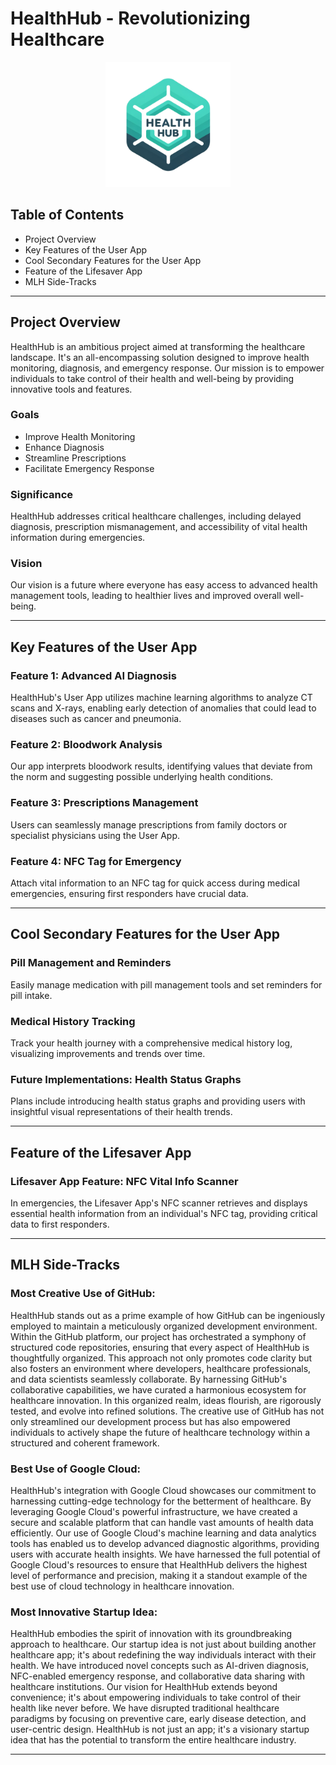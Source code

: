 # HealthHub - Revolutionizing Healthcare

<div align="center">
<img src="logoHealthHub.png" alt="HealthHub Logo" width="200"/>
</div>


## Table of Contents

- Project Overview
- Key Features of the User App
- Cool Secondary Features for the User App
- Feature of the Lifesaver App
- MLH Side-Tracks

---

## Project Overview <a name="project-overview"></a>

HealthHub is an ambitious project aimed at transforming the healthcare landscape. It's an all-encompassing solution designed to improve health monitoring, diagnosis, and emergency response. Our mission is to empower individuals to take control of their health and well-being by providing innovative tools and features.

### Goals

- Improve Health Monitoring
- Enhance Diagnosis
- Streamline Prescriptions
- Facilitate Emergency Response

### Significance

HealthHub addresses critical healthcare challenges, including delayed diagnosis, prescription mismanagement, and accessibility of vital health information during emergencies.

### Vision

Our vision is a future where everyone has easy access to advanced health management tools, leading to healthier lives and improved overall well-being.

---

## Key Features of the User App

### Feature 1: Advanced AI Diagnosis

HealthHub's User App utilizes machine learning algorithms to analyze CT scans and X-rays, enabling early detection of anomalies that could lead to diseases such as cancer and pneumonia.

### Feature 2: Bloodwork Analysis

Our app interprets bloodwork results, identifying values that deviate from the norm and suggesting possible underlying health conditions.

### Feature 3: Prescriptions Management

Users can seamlessly manage prescriptions from family doctors or specialist physicians using the User App.

### Feature 4: NFC Tag for Emergency

Attach vital information to an NFC tag for quick access during medical emergencies, ensuring first responders have crucial data.

---

## Cool Secondary Features for the User App

### Pill Management and Reminders

Easily manage medication with pill management tools and set reminders for pill intake.

### Medical History Tracking

Track your health journey with a comprehensive medical history log, visualizing improvements and trends over time.

### Future Implementations: Health Status Graphs

Plans include introducing health status graphs and providing users with insightful visual representations of their health trends.

---

## Feature of the Lifesaver App

### Lifesaver App Feature: NFC Vital Info Scanner

In emergencies, the Lifesaver App's NFC scanner retrieves and displays essential health information from an individual's NFC tag, providing critical data to first responders.

---

## MLH Side-Tracks

### Most Creative Use of GitHub:

HealthHub stands out as a prime example of how GitHub can be ingeniously employed to maintain a meticulously organized development environment. Within the GitHub platform, our project has orchestrated a symphony of structured code repositories, ensuring that every aspect of HealthHub is thoughtfully organized. This approach not only promotes code clarity but also fosters an environment where developers, healthcare professionals, and data scientists seamlessly collaborate. By harnessing GitHub's collaborative capabilities, we have curated a harmonious ecosystem for healthcare innovation. In this organized realm, ideas flourish, are rigorously tested, and evolve into refined solutions. The creative use of GitHub has not only streamlined our development process but has also empowered individuals to actively shape the future of healthcare technology within a structured and coherent framework.

### Best Use of Google Cloud:

HealthHub's integration with Google Cloud showcases our commitment to harnessing cutting-edge technology for the betterment of healthcare. By leveraging Google Cloud's powerful infrastructure, we have created a secure and scalable platform that can handle vast amounts of health data efficiently. Our use of Google Cloud's machine learning and data analytics tools has enabled us to develop advanced diagnostic algorithms, providing users with accurate health insights. We have harnessed the full potential of Google Cloud's resources to ensure that HealthHub delivers the highest level of performance and precision, making it a standout example of the best use of cloud technology in healthcare innovation.

### Most Innovative Startup Idea:

HealthHub embodies the spirit of innovation with its groundbreaking approach to healthcare. Our startup idea is not just about building another healthcare app; it's about redefining the way individuals interact with their health. We have introduced novel concepts such as AI-driven diagnosis, NFC-enabled emergency response, and collaborative data sharing with healthcare institutions. Our vision for HealthHub extends beyond convenience; it's about empowering individuals to take control of their health like never before. We have disrupted traditional healthcare paradigms by focusing on preventive care, early disease detection, and user-centric design. HealthHub is not just an app; it's a visionary startup idea that has the potential to transform the entire healthcare industry.

---
